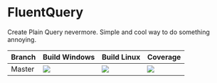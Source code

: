 # FluentQuery
Create Plain Query nevermore. Simple and cool way to do something annoying.


| Branch |Build Windows | Build Linux | Coverage |
| -------| ------- | ------ | ------- |
| Master |![](https://ci.appveyor.com/project/g-adolph/fluentquery) | ![](https://travis-ci.org/g-adolph/FluentQuery.svg?branch=master) | ![](https://codecov.io/gh/g-adolph/FluentQuery) |
